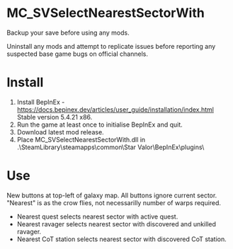 # MC_SVSelectNearestSectorWith  
  
Backup your save before using any mods.  
  
Uninstall any mods and attempt to replicate issues before reporting any suspected base game bugs on official channels.  
  
Install  
=======  
1. Install BepInEx - https://docs.bepinex.dev/articles/user_guide/installation/index.html Stable version 5.4.21 x86.  
2. Run the game at least once to initialise BepInEx and quit.  
3. Download latest mod release.  
4. Place MC_SVSelectNearestSectorWith.dll in .\SteamLibrary\steamapps\common\Star Valor\BepInEx\plugins\  
  
Use  
=====
New buttons at top-left of galaxy map.  All buttons ignore current sector.  "Nearest" is as the crow flies, not necessarilly number of warps required.  

- Nearest quest selects nearest sector with active quest.  
- Nearest ravager selects nearest sector with discovered and unkilled ravager.  
- Nearest CoT station selects nearest sector with discovered CoT station.  
